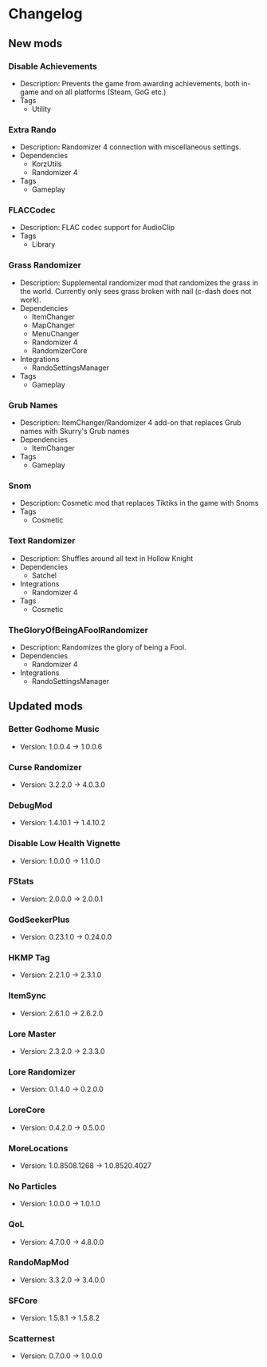# Changelog


## New mods

### Disable Achievements

- Description: Prevents the game from awarding achievements, both in-game and on all platforms (Steam, GoG etc.)
- Tags
  + Utility

### Extra Rando

- Description: Randomizer 4 connection with miscellaneous settings.
- Dependencies
  + KorzUtils
  + Randomizer 4
- Tags
  + Gameplay

### FLACCodec

- Description: FLAC codec support for AudioClip
- Tags
  + Library

### Grass Randomizer

- Description: Supplemental randomizer mod that randomizes the grass in the world. Currently only sees grass broken with nail (c-dash does not work).
- Dependencies
  + ItemChanger
  + MapChanger
  + MenuChanger
  + Randomizer 4
  + RandomizerCore
- Integrations
  + RandoSettingsManager
- Tags
  + Gameplay

### Grub Names

- Description: ItemChanger/Randomizer 4 add-on that replaces Grub names with Skurry&#x27;s Grub names
- Dependencies
  + ItemChanger
- Tags
  + Gameplay

### Snom

- Description: Cosmetic mod that replaces Tiktiks in the game with Snoms
- Tags
  + Cosmetic

### Text Randomizer

- Description: Shuffles around all text in Hollow Knight
- Dependencies
  + Satchel
- Integrations
  + Randomizer 4
- Tags
  + Cosmetic

### TheGloryOfBeingAFoolRandomizer

- Description: Randomizes the glory of being a Fool.
- Dependencies
  + Randomizer 4
- Integrations
  + RandoSettingsManager


## Updated mods

### Better Godhome Music

- Version: 1.0.0.4 -> 1.0.0.6

### Curse Randomizer

- Version: 3.2.2.0 -> 4.0.3.0

### DebugMod

- Version: 1.4.10.1 -> 1.4.10.2

### Disable Low Health Vignette

- Version: 1.0.0.0 -> 1.1.0.0

### FStats

- Version: 2.0.0.0 -> 2.0.0.1

### GodSeekerPlus

- Version: 0.23.1.0 -> 0.24.0.0

### HKMP Tag

- Version: 2.2.1.0 -> 2.3.1.0

### ItemSync

- Version: 2.6.1.0 -> 2.6.2.0

### Lore Master

- Version: 2.3.2.0 -> 2.3.3.0

### Lore Randomizer

- Version: 0.1.4.0 -> 0.2.0.0

### LoreCore

- Version: 0.4.2.0 -> 0.5.0.0

### MoreLocations

- Version: 1.0.8508.1268 -> 1.0.8520.4027

### No Particles

- Version: 1.0.0.0 -> 1.0.1.0

### QoL

- Version: 4.7.0.0 -> 4.8.0.0

### RandoMapMod

- Version: 3.3.2.0 -> 3.4.0.0

### SFCore

- Version: 1.5.8.1 -> 1.5.8.2

### Scatternest

- Version: 0.7.0.0 -> 1.0.0.0

